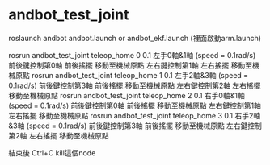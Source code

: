 # andbot_test_joint

roslaunch andbot andbot.launch or andbot_ekf.launch (裡面啟動arm.launch)

rosrun andbot_test_joint teleop_home 0 0.1 左手0軸&1軸 (speed = 0.1rad/s)
前後鍵控制第0軸 前後搖擺 移動至機械原點 
左右鍵控制第1軸 左右搖擺 移動至機械原點 
rosrun andbot_test_joint teleop_home 1 0.1 左手2軸&3軸 (speed = 0.1rad/s)
前後鍵控制第3軸 前後搖擺 移動至機械原點 
左右鍵控制第2軸 左右搖擺 移動至機械原點 
rosrun andbot_test_joint teleop_home 2 0.1 右手0軸&1軸 (speed = 0.1rad/s)
前後鍵控制第0軸 前後搖擺 移動至機械原點 
左右鍵控制第1軸 左右搖擺 移動至機械原點 
rosrun andbot_test_joint teleop_home 3 0.1 右手2軸&3軸 (speed = 0.1rad/s)
前後鍵控制第3軸 前後搖擺 移動至機械原點 
左右鍵控制第2軸 左右搖擺 移動至機械原點

結束後 Ctrl+C kill這個node

